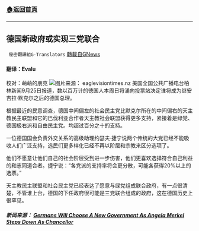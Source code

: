 ###  [:house:返回首頁](https://github.com/ourhimalayas/txt)
---


## 德国新政府或实现三党联合
` 秘密翻譯組G-Translators` [轉載自GNews](https://gnews.org/zh-hans/1555421/)

#### 翻译：Evalu
校对：萌萌的朋克
![](https://assets.gnews.org/wp-content/uploads/2021/09/3-65.jpg)图片来源： eaglevisiontimes.nz
美国全国公共广播电台柏林新闻9月25日报道，数以百万计的徳国人本周日将涌向投票站决定谁将成为继安吉拉·默克尔之后的德国总理。

根据最近的民意调查，德国中间偏左的社会民主党比默克尔所在的中间偏右的天主教民主联盟和它的巴伐利亚合作者天主教社会联盟获得更多支持，紧接着是绿党、德国极右派和自由民主党。均超过百分之十的支持。

一位德国国会负责外交关系的高级助理约瑟夫·捷宁说两个传统的大党已经不能吸收人们广泛支持，选民们更多样化已经不再以阶层和宗教来区分选项了。

他们不愿意让他们自己的社会阶层受到进一步伤害，他们更喜欢选择符合自己利益的和志同道合者。捷宁说：“各党派的支持率将会更分散，可能各获得20%以上的选票。”

天主教民主联盟和社会民主党已经表达了愿意与绿党组成联合政府，有一点很清楚，不管谁上台，德国的下任政府很可能是三党联合组成的政府，这在德国历史上很罕见。

##### 新闻来源： [Germans Will Choose A New Government As Angela Merkel Steps Down As Chancellor](https://www.npr.org/2021/09/25/1040421916/germany-election-chancellor-merkel-parties-vote?ft=nprml&amp;f=1004)
